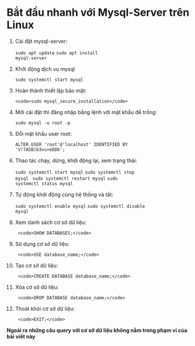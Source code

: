 <h1>Bắt đầu nhanh với Mysql-Server trên Linux</h1>

1. Cài đặt mysql-server:
	   
	<code>sudo apt update</code>
	<code>sudo apt install mysql-server</code>

3. Khởi động dịch vụ mysql

	<code>sudo systemctl start mysql</code>

4. Hoàn thành thiết lập bảo mật:

	   <code>sudo mysql_secure_installation</code>


5. Mới cài đặt thì đăng nhập bằng lệnh với mật khẩu để trống:
	
	<code>sudo mysql -u root -p</code>

6. Đổi mật khẩu user root:

	 <code>ALTER USER 'root'@'localhost' IDENTIFIED BY 'V!7ASB)b3vu+eDDb';</code>

7. Thao tác chạy, dừng, khởi động lại, xem trạng thái:
	
	<code>sudo systemctl start mysql</code>
	<code>sudo systemctl stop mysql</code>
	<code> sudo systemctl restart mysql</code>
	<code>sudo systemctl status mysql</code>
	    
8. Tự động khởi động cùng hệ thống và tắt:

   <code>sudo systemctl enable mysql</code>
   <code>sudo systemctl disable mysql</code>

9. Xem danh sách cơ sở dữ liệu:

        <code>SHOW DATABASES;</code>

10. Sử dụng cơ sở dữ liệu:

         <code>USE database_name;</code>

11. Tạo cơ sở dữ liệu:
       
         <code>CREATE DATABASE database_name;</code>

12. Xóa cơ sở dữ liệu:

         <code>DROP DATABASE database_name;</code>

13. Thoát khỏi cơ sở dữ liệu:

         <code>EXIT;</code>

**Ngoài ra những câu query với cơ sở dữ liệu không nằm trong phạm vi của bài viết này**

